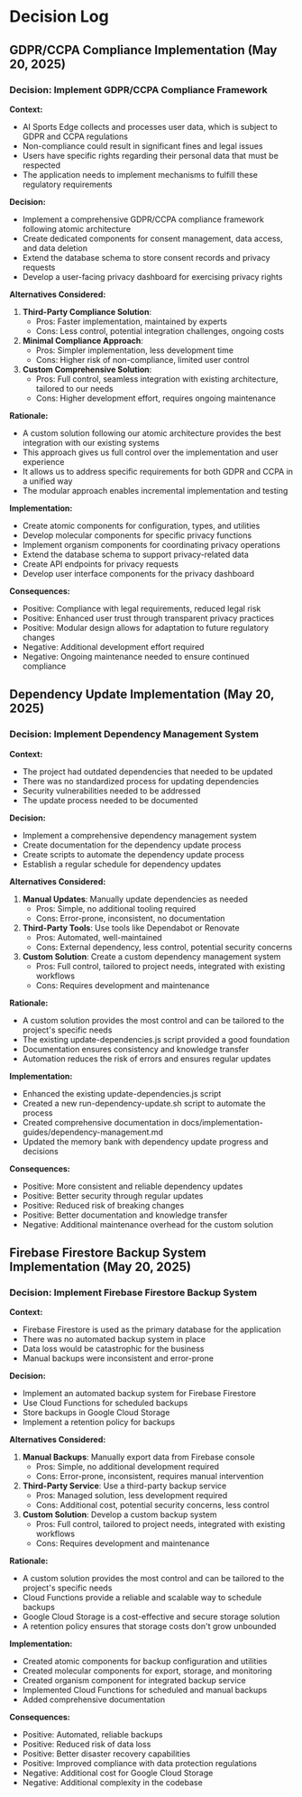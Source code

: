 # Decision Log

## GDPR/CCPA Compliance Implementation (May 20, 2025)

### Decision: Implement GDPR/CCPA Compliance Framework

**Context:**

- AI Sports Edge collects and processes user data, which is subject to GDPR and CCPA regulations
- Non-compliance could result in significant fines and legal issues
- Users have specific rights regarding their personal data that must be respected
- The application needs to implement mechanisms to fulfill these regulatory requirements

**Decision:**

- Implement a comprehensive GDPR/CCPA compliance framework following atomic architecture
- Create dedicated components for consent management, data access, and data deletion
- Extend the database schema to store consent records and privacy requests
- Develop a user-facing privacy dashboard for exercising privacy rights

**Alternatives Considered:**

1. **Third-Party Compliance Solution**:
   - Pros: Faster implementation, maintained by experts
   - Cons: Less control, potential integration challenges, ongoing costs
2. **Minimal Compliance Approach**:
   - Pros: Simpler implementation, less development time
   - Cons: Higher risk of non-compliance, limited user control
3. **Custom Comprehensive Solution**:
   - Pros: Full control, seamless integration with existing architecture, tailored to our needs
   - Cons: Higher development effort, requires ongoing maintenance

**Rationale:**

- A custom solution following our atomic architecture provides the best integration with our existing systems
- This approach gives us full control over the implementation and user experience
- It allows us to address specific requirements for both GDPR and CCPA in a unified way
- The modular approach enables incremental implementation and testing

**Implementation:**

- Create atomic components for configuration, types, and utilities
- Develop molecular components for specific privacy functions
- Implement organism components for coordinating privacy operations
- Extend the database schema to support privacy-related data
- Create API endpoints for privacy requests
- Develop user interface components for the privacy dashboard

**Consequences:**

- Positive: Compliance with legal requirements, reduced legal risk
- Positive: Enhanced user trust through transparent privacy practices
- Positive: Modular design allows for adaptation to future regulatory changes
- Negative: Additional development effort required
- Negative: Ongoing maintenance needed to ensure continued compliance

## Dependency Update Implementation (May 20, 2025)

### Decision: Implement Dependency Management System

**Context:**

- The project had outdated dependencies that needed to be updated
- There was no standardized process for updating dependencies
- Security vulnerabilities needed to be addressed
- The update process needed to be documented

**Decision:**

- Implement a comprehensive dependency management system
- Create documentation for the dependency update process
- Create scripts to automate the dependency update process
- Establish a regular schedule for dependency updates

**Alternatives Considered:**

1. **Manual Updates**: Manually update dependencies as needed
   - Pros: Simple, no additional tooling required
   - Cons: Error-prone, inconsistent, no documentation
2. **Third-Party Tools**: Use tools like Dependabot or Renovate
   - Pros: Automated, well-maintained
   - Cons: External dependency, less control, potential security concerns
3. **Custom Solution**: Create a custom dependency management system
   - Pros: Full control, tailored to project needs, integrated with existing workflows
   - Cons: Requires development and maintenance

**Rationale:**

- A custom solution provides the most control and can be tailored to the project's specific needs
- The existing update-dependencies.js script provided a good foundation
- Documentation ensures consistency and knowledge transfer
- Automation reduces the risk of errors and ensures regular updates

**Implementation:**

- Enhanced the existing update-dependencies.js script
- Created a new run-dependency-update.sh script to automate the process
- Created comprehensive documentation in docs/implementation-guides/dependency-management.md
- Updated the memory bank with dependency update progress and decisions

**Consequences:**

- Positive: More consistent and reliable dependency updates
- Positive: Better security through regular updates
- Positive: Reduced risk of breaking changes
- Positive: Better documentation and knowledge transfer
- Negative: Additional maintenance overhead for the custom solution

## Firebase Firestore Backup System Implementation (May 20, 2025)

### Decision: Implement Firebase Firestore Backup System

**Context:**

- Firebase Firestore is used as the primary database for the application
- There was no automated backup system in place
- Data loss would be catastrophic for the business
- Manual backups were inconsistent and error-prone

**Decision:**

- Implement an automated backup system for Firebase Firestore
- Use Cloud Functions for scheduled backups
- Store backups in Google Cloud Storage
- Implement a retention policy for backups

**Alternatives Considered:**

1. **Manual Backups**: Manually export data from Firebase console
   - Pros: Simple, no additional development required
   - Cons: Error-prone, inconsistent, requires manual intervention
2. **Third-Party Service**: Use a third-party backup service
   - Pros: Managed solution, less development required
   - Cons: Additional cost, potential security concerns, less control
3. **Custom Solution**: Develop a custom backup system
   - Pros: Full control, tailored to project needs, integrated with existing workflows
   - Cons: Requires development and maintenance

**Rationale:**

- A custom solution provides the most control and can be tailored to the project's specific needs
- Cloud Functions provide a reliable and scalable way to schedule backups
- Google Cloud Storage is a cost-effective and secure storage solution
- A retention policy ensures that storage costs don't grow unbounded

**Implementation:**

- Created atomic components for backup configuration and utilities
- Created molecular components for export, storage, and monitoring
- Created organism component for integrated backup service
- Implemented Cloud Functions for scheduled and manual backups
- Added comprehensive documentation

**Consequences:**

- Positive: Automated, reliable backups
- Positive: Reduced risk of data loss
- Positive: Better disaster recovery capabilities
- Positive: Improved compliance with data protection regulations
- Negative: Additional cost for Google Cloud Storage
- Negative: Additional complexity in the codebase

